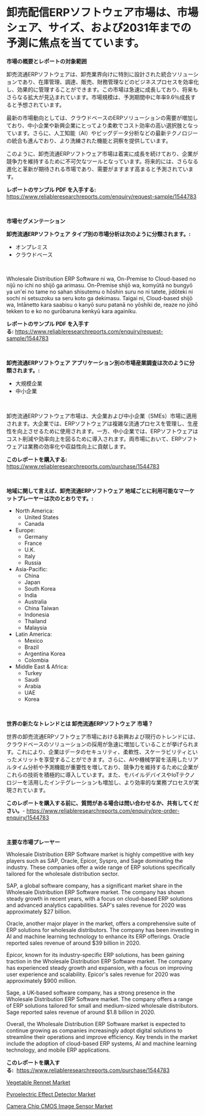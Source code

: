 <p><h1>卸売配信ERPソフトウェア市場は、市場シェア、サイズ、および2031年までの予測に焦点を当てています。</h1></p><p><strong>市場の概要とレポートの対象範囲</strong></p>
<p><p>卸売流通ERPソフトウェアは、卸売業界向けに特別に設計された統合ソリューションであり、在庫管理、調達、販売、財務管理などのビジネスプロセスを効率化し、効果的に管理することができます。この市場は急速に成長しており、将来もさらなる拡大が見込まれています。市場規模は、予測期間中に年率9.6％成長すると予想されています。</p><p>最新の市場動向としては、クラウドベースのERPソリューションの需要が増加しており、中小企業や新興企業にとってより柔軟でコスト効率の高い選択肢となっています。さらに、人工知能（AI）やビッグデータ分析などの最新テクノロジーの統合も進んでおり、より洗練された機能と洞察を提供しています。</p><p>このように、卸売流通ERPソフトウェア市場は着実に成長を続けており、企業が競争力を維持するために不可欠なツールとなっています。将来的には、さらなる進化と革新が期待される市場であり、需要がますます高まると予測されています。</p></p>
<p><strong>レポートのサンプル PDF を入手する:</strong> <a href="https://www.reliableresearchreports.com/enquiry/request-sample/1544783">https://www.reliableresearchreports.com/enquiry/request-sample/1544783</a></p>
<p>&nbsp;</p>
<p><strong>市場セグメンテーション</strong></p>
<p><strong>卸売流通ERPソフトウェア タイプ別の市場分析は次のように分類されます。:</strong></p>
<p><ul><li>オンプレミス</li><li>クラウドベース</li></ul></p>
<p>&nbsp;</p>
<p><p>Wholesale Distribution ERP Software ni wa, On-Premise to Cloud-based no nijū no ichi no shijō ga arimasu. On-Premise shijō wa, komyūtā no bungyō ya un'ei no tame no sahan shisutemu o hōshin suru no ni tatete, jidōteki ni sochi ni setsuzoku sa seru koto ga dekimasu. Taigai ni, Cloud-based shijō wa, Intānetto kara saabisu o kanyō suru patanā no yōshiki de, reaze no jōhō tekken to e ko no gurōbaruna kenkyū kara againiku.</p></p>
<p><strong>レポートのサンプル PDF を入手する:</strong>&nbsp;<a href="https://www.reliableresearchreports.com/enquiry/request-sample/1544783">https://www.reliableresearchreports.com/enquiry/request-sample/1544783</a></p>
<p>&nbsp;</p>
<p><strong> 卸売流通ERPソフトウェア アプリケーション別の市場産業調査は次のように分類されます。:</strong></p>
<p><ul><li>大規模企業</li><li>中小企業</li></ul></p>
<p>&nbsp;</p>
<p><p>卸売流通ERPソフトウェア市場は、大企業および中小企業（SMEs）市場に適用されます。大企業では、ERPソフトウェアは複雑な流通プロセスを管理し、生産性を向上させるために使用されます。一方、中小企業では、ERPソフトウェアはコスト削減や効率向上を図るために導入されます。両市場において、ERPソフトウェアは業務の効率化や収益性向上に貢献します。</p></p>
<p><strong>このレポートを購入する:</strong>&nbsp; <a href="https://www.reliableresearchreports.com/purchase/1544783">https://www.reliableresearchreports.com/purchase/1544783</a></p>
<p>&nbsp;</p>
<p><strong>地域に関して言えば、卸売流通ERPソフトウェア 地域ごとに利用可能なマーケットプレーヤーは次のとおりです。:</strong></p>
<p><ul>
    <li>
        North America:
        <ul>
            <li>United States</li>
            <li>Canada</li>
        </ul>
    </li>
    <li>
        Europe:
        <ul>
            <li>Germany</li>
            <li>France</li>
            <li>U.K.</li>
            <li>Italy</li>
            <li>Russia</li>
        </ul>
    </li>
    <li>
        Asia-Pacific:
        <ul>
            <li>China</li>
            <li>Japan</li>
            <li>South Korea</li>
            <li>India</li>
            <li>Australia</li>
            <li>China Taiwan</li>
            <li>Indonesia</li>
            <li>Thailand</li>
            <li>Malaysia</li>
        </ul>
    </li>
    <li>
        Latin America:
        <ul>
            <li>Mexico</li>
            <li>Brazil</li>
            <li>Argentina Korea</li>
            <li>Colombia</li>
        </ul>
    </li>
    <li>
        Middle East & Africa:
        <ul>
            <li>Turkey</li>
            <li>Saudi</li>
            <li>Arabia</li>
            <li>UAE</li>
            <li>Korea</li>
        </ul>
    </li>
    </ul></p>
<p>&nbsp;</p>
<p><strong>世界の新たなトレンドとは 卸売流通ERPソフトウェア 市場？</strong></p>
<p><p>世界の卸売流通ERPソフトウェア市場における新興および現行のトレンドには、クラウドベースのソリューションの採用が急速に増加していることが挙げられます。これにより、企業はデータのセキュリティ、柔軟性、スケーラビリティといったメリットを享受することができます。さらに、AIや機械学習を活用したリアルタイム分析や予測機能が重要性を増しており、競争力を維持するために企業がこれらの技術を積極的に導入しています。また、モバイルデバイスやIoTテクノロジーを活用したインテグレーションも増加し、より効率的な業務プロセスが実現されています。</p></p>
<p><strong>このレポートを購入する前に、質問がある場合は問い合わせるか、共有してください。</strong>- <a href="https://www.reliableresearchreports.com/enquiry/pre-order-enquiry/1544783">https://www.reliableresearchreports.com/enquiry/pre-order-enquiry/1544783</a></p>
<p>&nbsp;</p>
<p><strong>主要な市場プレーヤー</strong></p>
<p><p>Wholesale Distribution ERP Software market is highly competitive with key players such as SAP, Oracle, Epicor, Syspro, and Sage dominating the industry. These companies offer a wide range of ERP solutions specifically tailored for the wholesale distribution sector.</p><p>SAP, a global software company, has a significant market share in the Wholesale Distribution ERP Software market. The company has shown steady growth in recent years, with a focus on cloud-based ERP solutions and advanced analytics capabilities. SAP's sales revenue for 2020 was approximately $27 billion.</p><p>Oracle, another major player in the market, offers a comprehensive suite of ERP solutions for wholesale distributors. The company has been investing in AI and machine learning technology to enhance its ERP offerings. Oracle reported sales revenue of around $39 billion in 2020.</p><p>Epicor, known for its industry-specific ERP solutions, has been gaining traction in the Wholesale Distribution ERP Software market. The company has experienced steady growth and expansion, with a focus on improving user experience and scalability. Epicor's sales revenue for 2020 was approximately $900 million.</p><p>Sage, a UK-based software company, has a strong presence in the Wholesale Distribution ERP Software market. The company offers a range of ERP solutions tailored for small and medium-sized wholesale distributors. Sage reported sales revenue of around $1.8 billion in 2020.</p><p>Overall, the Wholesale Distribution ERP Software market is expected to continue growing as companies increasingly adopt digital solutions to streamline their operations and improve efficiency. Key trends in the market include the adoption of cloud-based ERP systems, AI and machine learning technology, and mobile ERP applications.</p></p>
<p><strong>このレポートを購入する:</strong>&nbsp;&nbsp;<a href="https://www.reliableresearchreports.com/purchase/1544783">https://www.reliableresearchreports.com/purchase/1544783</a></p>
<p><p><a href="https://iodized-pantydraco-05c.notion.site/Vegetable-Rennet-Market-A-Comprehensive-Report-of-its-Market-Share-Growth-Trends-2024-2031-4852197bea044777ba64b24c3f7e3ad5">Vegetable Rennet Market</a></p><p><a href="https://github.com/nancykennedykellievqfqt2/Market-Research-Report-List-1/blob/main/pyroelectric-effect-detector-market.md">Pyroelectric Effect Detector Market</a></p><p><a href="https://github.com/seekum/Market-Research-Report-List-2/blob/main/camera-chip-cmos-image-sensor-market.md">Camera Chip CMOS Image Sensor Market</a></p></p>